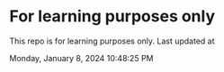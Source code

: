 # For learning purposes only
This repo is for learning purposes only.
Last updated at

Monday, January 8, 2024 10:48:25 PM

